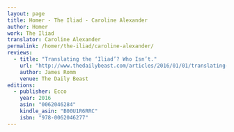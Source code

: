 ```yaml
---
layout: page
title: Homer - The Iliad - Caroline Alexander
author: Homer
work: The Iliad
translator: Caroline Alexander
permalink: /homer/the-iliad/caroline-alexander/
reviews:
  - title: "Translating the ‘Iliad’? Who Isn’t."
    url: "http://www.thedailybeast.com/articles/2016/01/01/translating-the-iliad-who-isn-t.html"
    author: James Romm
    venue: The Daily Beast
editions:
  - publisher: Ecco
    year: 2016
    asin: "0062046284"
    kindle_asin: "B00U1R6RRC"
    isbn: "978-0062046277"
---
```

